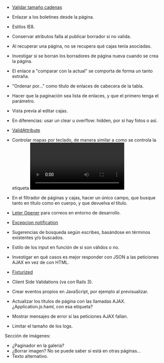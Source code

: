* [Validar tamaño cadenas](https://github.com/rubiety/validates_lengths_from_database)
* Enlazar a los boletines desde la página.
* Estilos IE8.

* Conservar atributos falla al publicar borrador si no valida.
* Al recuperar una página, no se recupera qué cajas tenía asociadas.
* Investigar si se borran los borradores de página nueva cuando se crea la página.
* El enlace a "comparar con la actual" se comporta de forma un tanto extraña.
* "Ordenar por..." como título de enlaces de cabecera de la tabla.
* Hacer que la paginación sea lista de enlaces, y que el primero tenga el parámetro.
* Vista previa al editar cajas.
* En diferencias: usar un clear u overflow: hidden, por si hay fotos o así.
* [ValidAttribute](https://github.com/bcardarella/valid_attribute)
* Controlar mapas por teclado, de manera similar a como se controla la etiqueta <video>, y manteniendo la opción de usar el ratón.
* En el filtrador de páginas y cajas, hacer un único campo, que busque tanto en título como en cuerpo, y que devuelva el título.

* [Leter Opener](https://github.com/ryanb/letter_opener) para correos en entorno de desarrollo.
* [Excepcion notification](https://github.com/smartinez87/exception_notification)
* Sugerencias de búsqueda según escribes, basándose en términos existentes y/o buscados.
* Estilo de los input en función de si son válidos o no.
* Investigar en qué casos es mejor responder con JSON a las peticiones AJAX en vez de con HTML.
* [Fixturized](https://github.com/szarski/Fixturized)
* Client Side Validations (va con Rails 3).
* Crear eventos propios en JavaScript, por ejemplo al previsualizar.
* Actualizar los títulos de página con las llamadas AJAX. ¿Application.js.haml, con esa etiqueta?
* Mostrar mensajes de error si las peticiones AJAX fallan.
* Limitar el tamaño de los logs.

Sección de imágenes:
* ¿Paginador en la galería?
* ¿Borrar imagen? No se puede saber si está en otras páginas...
* Texto alternativo.
